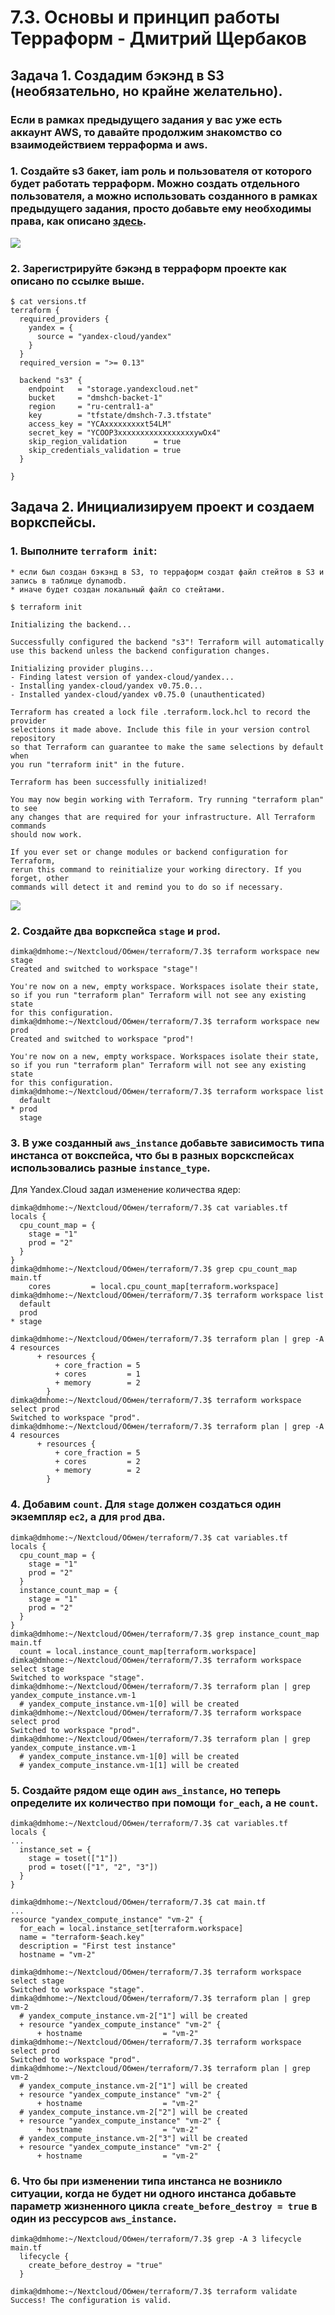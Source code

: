 # 7.3. Основы и принцип работы Терраформ - Дмитрий Щербаков

## Задача 1. Создадим бэкэнд в S3 (необязательно, но крайне желательно).

### Если в рамках предыдущего задания у вас уже есть аккаунт AWS, то давайте продолжим знакомство со взаимодействием терраформа и aws. 
### 1. Создайте s3 бакет, iam роль и пользователя от которого будет работать терраформ. Можно создать отдельного пользователя, а можно использовать созданного в рамках предыдущего задания, просто добавьте ему необходимы права, как описано [здесь](https://www.terraform.io/docs/backends/types/s3.html).
![](./user.png)
### 2. Зарегистрируйте бэкэнд в терраформ проекте как описано по ссылке выше. 
```commandline
$ cat versions.tf 
terraform {
  required_providers {
    yandex = {
      source = "yandex-cloud/yandex"
    }
  }
  required_version = ">= 0.13"

  backend "s3" {
    endpoint   = "storage.yandexcloud.net"
    bucket     = "dmshch-backet-1"
    region     = "ru-central1-a"
    key        = "tfstate/dmshch-7.3.tfstate"
    access_key = "YCAxxxxxxxxxt54LM"
    secret_key = "YCOOP3xxxxxxxxxxxxxxxxxywOx4"
    skip_region_validation      = true
    skip_credentials_validation = true
  }

}
```


## Задача 2. Инициализируем проект и создаем воркспейсы. 

### 1. Выполните `terraform init`:
    * если был создан бэкэнд в S3, то терраформ создат файл стейтов в S3 и запись в таблице dynamodb.
    * иначе будет создан локальный файл со стейтами.
```commandline
$ terraform init

Initializing the backend...

Successfully configured the backend "s3"! Terraform will automatically
use this backend unless the backend configuration changes.

Initializing provider plugins...
- Finding latest version of yandex-cloud/yandex...
- Installing yandex-cloud/yandex v0.75.0...
- Installed yandex-cloud/yandex v0.75.0 (unauthenticated)

Terraform has created a lock file .terraform.lock.hcl to record the provider
selections it made above. Include this file in your version control repository
so that Terraform can guarantee to make the same selections by default when
you run "terraform init" in the future.

Terraform has been successfully initialized!

You may now begin working with Terraform. Try running "terraform plan" to see
any changes that are required for your infrastructure. All Terraform commands
should now work.

If you ever set or change modules or backend configuration for Terraform,
rerun this command to reinitialize your working directory. If you forget, other
commands will detect it and remind you to do so if necessary.
```
![](./bucket.png)
### 2. Создайте два воркспейса `stage` и `prod`.
```commandline
dimka@dmhome:~/Nextcloud/Обмен/terraform/7.3$ terraform workspace new stage
Created and switched to workspace "stage"!

You're now on a new, empty workspace. Workspaces isolate their state,
so if you run "terraform plan" Terraform will not see any existing state
for this configuration.
dimka@dmhome:~/Nextcloud/Обмен/terraform/7.3$ terraform workspace new prod
Created and switched to workspace "prod"!

You're now on a new, empty workspace. Workspaces isolate their state,
so if you run "terraform plan" Terraform will not see any existing state
for this configuration.
dimka@dmhome:~/Nextcloud/Обмен/terraform/7.3$ terraform workspace list
  default
* prod
  stage
```
### 3. В уже созданный `aws_instance` добавьте зависимость типа инстанса от вокспейса, что бы в разных ворскспейсах использовались разные `instance_type`.
Для Yandex.Cloud задал изменение количества ядер:
```commandline
dimka@dmhome:~/Nextcloud/Обмен/terraform/7.3$ cat variables.tf 
locals {
  cpu_count_map = {
    stage = "1"
    prod = "2"
  }
}
dimka@dmhome:~/Nextcloud/Обмен/terraform/7.3$ grep cpu_count_map main.tf 
    cores         = local.cpu_count_map[terraform.workspace]
dimka@dmhome:~/Nextcloud/Обмен/terraform/7.3$ terraform workspace list
  default
  prod
* stage

dimka@dmhome:~/Nextcloud/Обмен/terraform/7.3$ terraform plan | grep -A 4 resources
      + resources {
          + core_fraction = 5
          + cores         = 1
          + memory        = 2
        }
dimka@dmhome:~/Nextcloud/Обмен/terraform/7.3$ terraform workspace select prod
Switched to workspace "prod".
dimka@dmhome:~/Nextcloud/Обмен/terraform/7.3$ terraform plan | grep -A 4 resources
      + resources {
          + core_fraction = 5
          + cores         = 2
          + memory        = 2
        }
```
### 4. Добавим `count`. Для `stage` должен создаться один экземпляр `ec2`, а для `prod` два.
```commandline
dimka@dmhome:~/Nextcloud/Обмен/terraform/7.3$ cat variables.tf 
locals {
  cpu_count_map = {
    stage = "1"
    prod = "2"
  }
  instance_count_map = {
    stage = "1"
    prod = "2"
  }
}
dimka@dmhome:~/Nextcloud/Обмен/terraform/7.3$ grep instance_count_map main.tf 
  count = local.instance_count_map[terraform.workspace]
dimka@dmhome:~/Nextcloud/Обмен/terraform/7.3$ terraform workspace select stage
Switched to workspace "stage".
dimka@dmhome:~/Nextcloud/Обмен/terraform/7.3$ terraform plan | grep yandex_compute_instance.vm-1
  # yandex_compute_instance.vm-1[0] will be created
dimka@dmhome:~/Nextcloud/Обмен/terraform/7.3$ terraform workspace select prod
Switched to workspace "prod".
dimka@dmhome:~/Nextcloud/Обмен/terraform/7.3$ terraform plan | grep yandex_compute_instance.vm-1
  # yandex_compute_instance.vm-1[0] will be created
  # yandex_compute_instance.vm-1[1] will be created
```
### 5. Создайте рядом еще один `aws_instance`, но теперь определите их количество при помощи `for_each`, а не `count`.
```commandline
dimka@dmhome:~/Nextcloud/Обмен/terraform/7.3$ cat variables.tf 
locals {
...
  instance_set = {
    stage = toset(["1"])
    prod = toset(["1", "2", "3"])
  }
}

dimka@dmhome:~/Nextcloud/Обмен/terraform/7.3$ cat main.tf 
...
resource "yandex_compute_instance" "vm-2" {
  for_each = local.instance_set[terraform.workspace]
  name = "terraform-$each.key"
  description = "First test instance"
  hostname = "vm-2"
```
```commandline
dimka@dmhome:~/Nextcloud/Обмен/terraform/7.3$ terraform workspace select stage
Switched to workspace "stage".
dimka@dmhome:~/Nextcloud/Обмен/terraform/7.3$ terraform plan | grep vm-2
  # yandex_compute_instance.vm-2["1"] will be created
  + resource "yandex_compute_instance" "vm-2" {
      + hostname                  = "vm-2"
dimka@dmhome:~/Nextcloud/Обмен/terraform/7.3$ terraform workspace select prod
Switched to workspace "prod".
dimka@dmhome:~/Nextcloud/Обмен/terraform/7.3$ terraform plan | grep vm-2
  # yandex_compute_instance.vm-2["1"] will be created
  + resource "yandex_compute_instance" "vm-2" {
      + hostname                  = "vm-2"
  # yandex_compute_instance.vm-2["2"] will be created
  + resource "yandex_compute_instance" "vm-2" {
      + hostname                  = "vm-2"
  # yandex_compute_instance.vm-2["3"] will be created
  + resource "yandex_compute_instance" "vm-2" {
      + hostname                  = "vm-2"
```
### 6. Что бы при изменении типа инстанса не возникло ситуации, когда не будет ни одного инстанса добавьте параметр жизненного цикла `create_before_destroy = true` в один из рессурсов `aws_instance`.
```commandline
dimka@dmhome:~/Nextcloud/Обмен/terraform/7.3$ grep -A 3 lifecycle  main.tf
  lifecycle {
    create_before_destroy = "true"
  }

dimka@dmhome:~/Nextcloud/Обмен/terraform/7.3$ terraform validate
Success! The configuration is valid.
```
